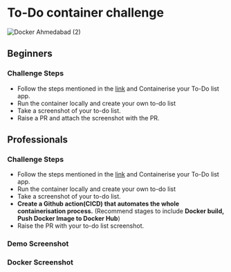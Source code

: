 # To-Do container challenge 

![Docker Ahmedabad (2)](https://github.com/DockerAhmedabad/To-do-container/assets/146727918/1c6d4518-2d87-4266-ab82-ed3c3c6af74f)


## Beginners

### Challenge Steps

- Follow the steps mentioned in the [link](https://docs.docker.com/get-started/.) and Containerise your To-Do list app.
- Run the container locally and create your own to-do list
- Take a screenshot of your to-do list.
- Raise a PR and attach the screenshot with the PR.

## Professionals

### Challenge Steps
- Follow the steps mentioned in the [link](https://docs.docker.com/get-started/.) and Containerise your To-Do list app.
- Run the container locally and create your own to-do list
- Take a screenshot of your to-do list.
- **Create a Github action(CICD) that automates the whole containerisation process.** (Recommend stages to include **Docker build, Push Docker Image to Docker Hub**)
- Raise the PR with your to-do list screenshot.


### Demo Screenshot
[](Screenshot.png)

### Docker Screenshot
[](Screenshot-docker.png)